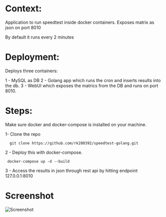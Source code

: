 # Context:

   Application to run speedtest inside docker containers. Exposes matrix as json on port 8010

   By default it runs every 2 minutes

# Deployment:

   Deploys three containers:

   1 - MySQL as DB
   2 - Golang app which runs the cron and inserts results into the db.
   3 - WebUI which exposes the matrics from the DB and runs on port 8010.

# Steps:

Make sure docker and docker-compose is installed on your machine.

1- Clone the repo
      
      git clone https://github.com/rk280392/speedtest-golang.git
      
2 - Deploy this with docker-compose.

     docker-compose up -d --build

3 - Access the results in json through rest api by hitting endpoint 127.0.0.1:8010

# Screenshot

![Screenshot](https://user-images.githubusercontent.com/43488291/190160689-f415cc90-d20c-490e-b677-a557989f4884.png)

